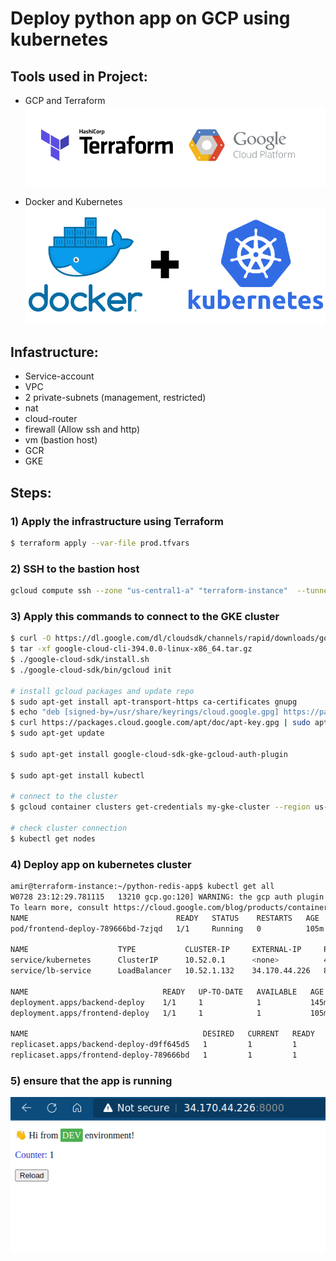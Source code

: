 # Deploy python app on GCP using kubernetes
## Tools used in Project:
- GCP and Terraform
![image](./img1.png)

- Docker and Kubernetes
![image](./img2.png)
## Infastructure: 
- Service-account
- VPC
- 2 private-subnets (management, restricted)
- nat
- cloud-router
- firewall (Allow ssh and http)
- vm (bastion host)
- GCR
- GKE 

## Steps:
### 1) Apply the infrastructure using Terraform 
```bash
$ terraform apply --var-file prod.tfvars
```
### 2) SSH to the bastion host
```bash
gcloud compute ssh --zone "us-central1-a" "terraform-instance"  --tunnel-through-iap --project "gcp-project-356819"
```
### 3) Apply this commands to connect to the GKE cluster
```bash
$ curl -O https://dl.google.com/dl/cloudsdk/channels/rapid/downloads/google-cloud-cli-394.0.0-linux-x86_64.tar.gz
$ tar -xf google-cloud-cli-394.0.0-linux-x86_64.tar.gz
$ ./google-cloud-sdk/install.sh
$ ./google-cloud-sdk/bin/gcloud init

# install gcloud packages and update repo
$ sudo apt-get install apt-transport-https ca-certificates gnupg
$ echo "deb [signed-by=/usr/share/keyrings/cloud.google.gpg] https://packages.cloud.google.com/apt cloud-sdk main" | sudo tee -a /etc/apt/sources.list.d/google-cloud-sdk.list
$ curl https://packages.cloud.google.com/apt/doc/apt-key.gpg | sudo apt-key --keyring /usr/share/keyrings/cloud.google.gpg add -
$ sudo apt-get update

$ sudo apt-get install google-cloud-sdk-gke-gcloud-auth-plugin

$ sudo apt-get install kubectl

# connect to the cluster
$ gcloud container clusters get-credentials my-gke-cluster --region us-central1 --project gcp-project-356819

# check cluster connection 
$ kubectl get nodes
```
### 4) Deploy app on kubernetes cluster
```bash
amir@terraform-instance:~/python-redis-app$ kubectl get all
W0728 23:12:29.781115   13210 gcp.go:120] WARNING: the gcp auth plugin is deprecated in v1.22+, unavailable in v1.25+; use gcloud instead.
To learn more, consult https://cloud.google.com/blog/products/containers-kubernetes/kubectl-auth-changes-in-gke
NAME                                 READY   STATUS    RESTARTS   AGE
pod/frontend-deploy-789666bd-7zjqd   1/1     Running   0          105m

NAME                    TYPE           CLUSTER-IP     EXTERNAL-IP     PORT(S)          AGE
service/kubernetes      ClusterIP      10.52.0.1      <none>          443/TCP          12h
service/lb-service      LoadBalancer   10.52.1.132    34.170.44.226   8000:30010/TCP   146m

NAME                              READY   UP-TO-DATE   AVAILABLE   AGE
deployment.apps/backend-deploy    1/1     1            1           145m
deployment.apps/frontend-deploy   1/1     1            1           105m

NAME                                       DESIRED   CURRENT   READY   AGE
replicaset.apps/backend-deploy-d9ff645d5   1         1         1       145m
replicaset.apps/frontend-deploy-789666bd   1         1         1       105m
```
### 5) ensure that the app is running
![image](./img3.png)
